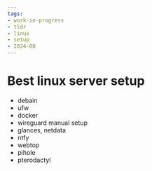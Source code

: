 ```yaml
---
tags:
- work-in-progress
- tldr
- linux
- setup
- 2024-08
---
```


# Best linux server setup

- debain
- ufw
- docker
- wireguard manual setup
- glances, netdata
- ntfy
- webtop
- pihole
- pterodactyl